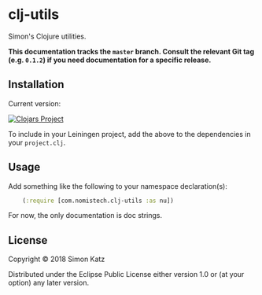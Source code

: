 # clj-utils

Simon's Clojure utilities.

**This documentation tracks the `master` branch. Consult
the relevant Git tag (e.g. `0.1.2`) if you need documentation for a
specific release.**


## Installation

Current version:

[![Clojars Project](https://img.shields.io/clojars/v/com.nomistech/clj-utils.svg)](https://clojars.org/com.nomistech/clj-utils)

To include in your Leiningen project, add the above to the dependencies in
your `project.clj`.


## Usage

Add something like the following to your namespace declaration(s):

```clj
    (:require [com.nomistech.clj-utils :as nu])
```

For now, the only documentation is doc strings.


## License

Copyright © 2018 Simon Katz

Distributed under the Eclipse Public License either version 1.0 or (at
your option) any later version.
